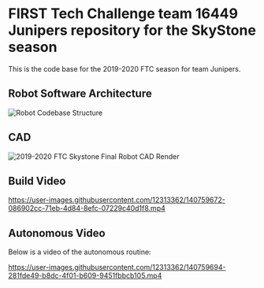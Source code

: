 # FIRST Tech Challenge team 16449 Junipers repository for the SkyStone season 
This is the code base for the 2019-2020 FTC season for team Junipers. 

## Robot Software Architecture
![Robot Codebase Structure](https://user-images.githubusercontent.com/12313362/140759782-17bdb790-6326-4e24-a2fe-812308c145a3.png)

## CAD
![2019-2020 FTC Skystone Final Robot CAD Render](https://user-images.githubusercontent.com/12313362/140759649-7c7c5b9b-adba-490e-bd4a-a1111362dd67.jpg)


## Build Video


https://user-images.githubusercontent.com/12313362/140759672-086902cc-71eb-4d84-8efc-07229c40d1f8.mp4



## Autonomous Video
Below is a video of the autonomous routine:

https://user-images.githubusercontent.com/12313362/140759694-281fde49-b8dc-4f01-b609-9451fbbcb105.mp4

